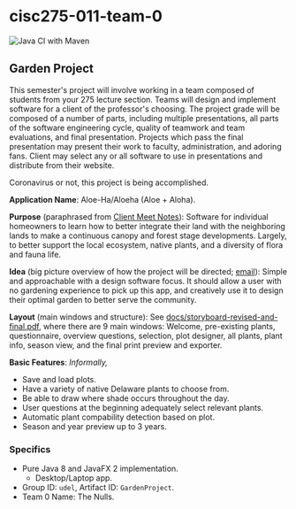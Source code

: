 # cisc275-011-team-0

![Java CI with Maven](https://github.com/CISC275-S2020/team-11-0/workflows/Java%20CI%20with%20Maven/badge.svg)

## Garden Project

This semester's project will involve working in a team composed of students from your 275 lecture section. Teams will design and implement software for a client of the professor's choosing. The project grade will be composed of a number of parts, including multiple presentations, all parts of the software engineering cycle, quality of teamwork and team evaluations, and final presentation. Projects which pass the final presentation may present their work to faculty, administration, and adoring fans. Client may select any or all software to use in presentations and distribute from their website.

Coronavirus or not, this project is being accomplished.

**Application Name**: Aloe-Ha/Aloeha (Aloe + Aloha).

**Purpose** (paraphrased from [Client Meet Notes](docs/client-meet-notes.md)): Software for individual homeowners to learn how to better integrate their land with the neighboring lands to make a continuous canopy and forest stage developments. Largely, to better support the local ecosystem, native plants, and a diversity of flora and fauna life.

**Idea** (big picture overview of how the project will be directed; [email](docs/march-18-2020-email-client-powerpoint.md)): Simple and approachable with a design software focus. It should allow a user with no gardening experience to pick up this app, and creatively use it to design their optimal garden to better serve the community.

**Layout** (main windows and structure): See [docs/storyboard-revised-and-final.pdf](docs/storyboard-revised-and-final.pdf), where there are 9 main windows: Welcome, pre-existing plants, questionnaire, overview questions, selection, plot designer, all plants, plant info, season view, and the final print preview and exporter.

**Basic Features**: *Informally,*
 - Save and load plots.
 - Have a variety of native Delaware plants to choose from.
 - Be able to draw where shade occurs throughout the day.
 - User questions at the beginning adequately select relevant plants.
 - Automatic plant compability detection based on plot.
 - Season and year preview up to 3 years.

### Specifics

 - Pure Java 8 and JavaFX 2 implementation.
	- Desktop/Laptop app.
 - Group ID: `udel`, Artifact ID: `GardenProject`.
 - Team 0 Name: The Nulls.
